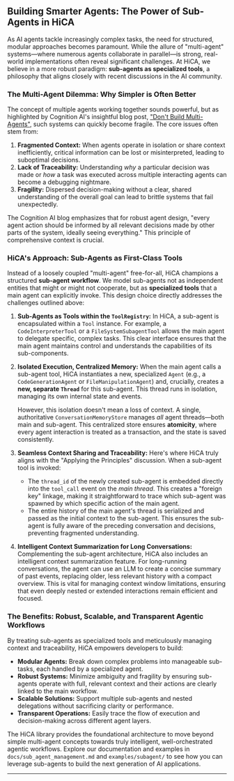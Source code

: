 ## Building Smarter Agents: The Power of Sub-Agents in HiCA

As AI agents tackle increasingly complex tasks, the need for structured, modular approaches becomes paramount. While the allure of "multi-agent" systems—where numerous agents collaborate in parallel—is strong, real-world implementations often reveal significant challenges. At HiCA, we believe in a more robust paradigm: **sub-agents as specialized tools**, a philosophy that aligns closely with recent discussions in the AI community.

### The Multi-Agent Dilemma: Why Simpler is Often Better

The concept of multiple agents working together sounds powerful, but as highlighted by Cognition AI's insightful blog post, ["Don't Build Multi-Agents"](https://cognition.ai/blog/dont-build-multi-agents), such systems can quickly become fragile. The core issues often stem from:

1.  **Fragmented Context:** When agents operate in isolation or share context inefficiently, critical information can be lost or misinterpreted, leading to suboptimal decisions.
2.  **Lack of Traceability:** Understanding *why* a particular decision was made or *how* a task was executed across multiple interacting agents can become a debugging nightmare.
3.  **Fragility:** Dispersed decision-making without a clear, shared understanding of the overall goal can lead to brittle systems that fail unexpectedly.

The Cognition AI blog emphasizes that for robust agent design, "every agent action should be informed by all relevant decisions made by other parts of the system, ideally seeing everything." This principle of comprehensive context is crucial.

### HiCA's Approach: Sub-Agents as First-Class Tools

Instead of a loosely coupled "multi-agent" free-for-all, HiCA champions a structured **sub-agent workflow**. We model sub-agents not as independent entities that might or might not cooperate, but as **specialized tools** that a main agent can explicitly invoke. This design choice directly addresses the challenges outlined above:

1.  **Sub-Agents as Tools within the `ToolRegistry`:**
    In HiCA, a sub-agent is encapsulated within a `Tool` instance. For example, a `CodeInterpreterTool` or a `FileSystemSubagentTool` allows the main agent to delegate specific, complex tasks. This clear interface ensures that the main agent maintains control and understands the capabilities of its sub-components.

2.  **Isolated Execution, Centralized Memory:**
    When the main agent calls a sub-agent tool, HiCA instantiates a new, specialized `Agent` (e.g., a `CodeGenerationAgent` or `FileManipulationAgent`) and, crucially, creates a **new, separate `Thread`** for this sub-agent. This thread runs in isolation, managing its own internal state and events.

    However, this isolation doesn't mean a loss of context. A single, authoritative `ConversationMemoryStore` manages *all* agent threads—both main and sub-agent. This centralized store ensures **atomicity**, where every agent interaction is treated as a transaction, and the state is saved consistently.

3.  **Seamless Context Sharing and Traceability:**
    Here's where HiCA truly aligns with the "Applying the Principles" discussion. When a sub-agent tool is invoked:
    *   The `thread_id` of the newly created sub-agent is embedded directly into the `tool_call` event on the *main thread*. This creates a "foreign key" linkage, making it straightforward to trace which sub-agent was spawned by which specific action of the main agent.
    *   The entire history of the main agent's thread is serialized and passed as the initial context to the sub-agent. This ensures the sub-agent is fully aware of the preceding conversation and decisions, preventing fragmented understanding.

4.  **Intelligent Context Summarization for Long Conversations:**
    Complementing the sub-agent architecture, HiCA also includes an intelligent context summarization feature. For long-running conversations, the agent can use an LLM to create a concise summary of past events, replacing older, less relevant history with a compact overview. This is vital for managing context window limitations, ensuring that even deeply nested or extended interactions remain efficient and focused.

### The Benefits: Robust, Scalable, and Transparent Agentic Workflows

By treating sub-agents as specialized tools and meticulously managing context and traceability, HiCA empowers developers to build:

*   **Modular Agents:** Break down complex problems into manageable sub-tasks, each handled by a specialized agent.
*   **Robust Systems:** Minimize ambiguity and fragility by ensuring sub-agents operate with full, relevant context and their actions are clearly linked to the main workflow.
*   **Scalable Solutions:** Support multiple sub-agents and nested delegations without sacrificing clarity or performance.
*   **Transparent Operations:** Easily trace the flow of execution and decision-making across different agent layers.

The HiCA library provides the foundational architecture to move beyond simple multi-agent concepts towards truly intelligent, well-orchestrated agentic workflows. Explore our documentation and examples in `docs/sub_agent_management.md` and `examples/subagent/` to see how you can leverage sub-agents to build the next generation of AI applications.

---